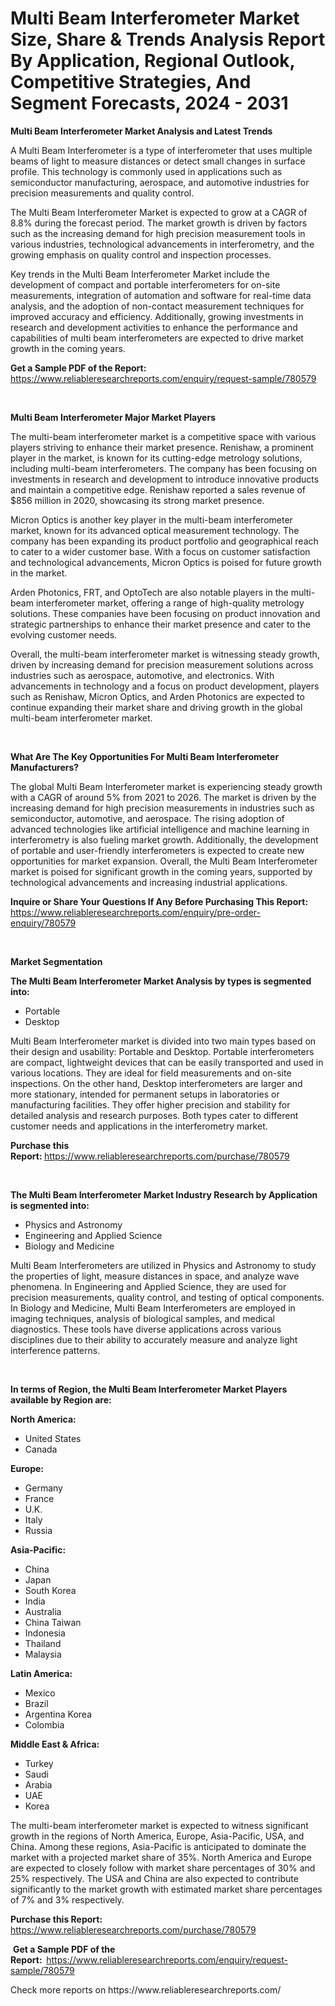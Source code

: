 <p><h1>Multi Beam Interferometer Market Size, Share & Trends Analysis Report By Application, Regional Outlook, Competitive Strategies, And Segment Forecasts, 2024 - 2031</h1></p><p><strong>Multi Beam Interferometer Market Analysis and Latest Trends</strong></p>
<p><p>A Multi Beam Interferometer is a type of interferometer that uses multiple beams of light to measure distances or detect small changes in surface profile. This technology is commonly used in applications such as semiconductor manufacturing, aerospace, and automotive industries for precision measurements and quality control.</p><p>The Multi Beam Interferometer Market is expected to grow at a CAGR of 8.8% during the forecast period. The market growth is driven by factors such as the increasing demand for high precision measurement tools in various industries, technological advancements in interferometry, and the growing emphasis on quality control and inspection processes.</p><p>Key trends in the Multi Beam Interferometer Market include the development of compact and portable interferometers for on-site measurements, integration of automation and software for real-time data analysis, and the adoption of non-contact measurement techniques for improved accuracy and efficiency. Additionally, growing investments in research and development activities to enhance the performance and capabilities of multi beam interferometers are expected to drive market growth in the coming years.</p></p>
<p><strong>Get a Sample PDF of the Report:&nbsp;</strong> <a href="https://www.reliableresearchreports.com/enquiry/request-sample/780579">https://www.reliableresearchreports.com/enquiry/request-sample/780579</a></p>
<p>&nbsp;</p>
<p><strong>Multi Beam Interferometer Major Market Players</strong></p>
<p><p>The multi-beam interferometer market is a competitive space with various players striving to enhance their market presence. Renishaw, a prominent player in the market, is known for its cutting-edge metrology solutions, including multi-beam interferometers. The company has been focusing on investments in research and development to introduce innovative products and maintain a competitive edge. Renishaw reported a sales revenue of $856 million in 2020, showcasing its strong market presence.</p><p>Micron Optics is another key player in the multi-beam interferometer market, known for its advanced optical measurement technology. The company has been expanding its product portfolio and geographical reach to cater to a wider customer base. With a focus on customer satisfaction and technological advancements, Micron Optics is poised for future growth in the market.</p><p>Arden Photonics, FRT, and OptoTech are also notable players in the multi-beam interferometer market, offering a range of high-quality metrology solutions. These companies have been focusing on product innovation and strategic partnerships to enhance their market presence and cater to the evolving customer needs.</p><p>Overall, the multi-beam interferometer market is witnessing steady growth, driven by increasing demand for precision measurement solutions across industries such as aerospace, automotive, and electronics. With advancements in technology and a focus on product development, players such as Renishaw, Micron Optics, and Arden Photonics are expected to continue expanding their market share and driving growth in the global multi-beam interferometer market.</p></p>
<p>&nbsp;</p>
<p><strong>What Are The Key Opportunities For Multi Beam Interferometer Manufacturers?</strong></p>
<p><p>The global Multi Beam Interferometer market is experiencing steady growth with a CAGR of around 5% from 2021 to 2026. The market is driven by the increasing demand for high precision measurements in industries such as semiconductor, automotive, and aerospace. The rising adoption of advanced technologies like artificial intelligence and machine learning in interferometry is also fueling market growth. Additionally, the development of portable and user-friendly interferometers is expected to create new opportunities for market expansion. Overall, the Multi Beam Interferometer market is poised for significant growth in the coming years, supported by technological advancements and increasing industrial applications.</p></p>
<p><strong>Inquire or Share Your Questions If Any Before Purchasing This Report:</strong> <a href="https://www.reliableresearchreports.com/enquiry/pre-order-enquiry/780579">https://www.reliableresearchreports.com/enquiry/pre-order-enquiry/780579</a></p>
<p>&nbsp;</p>
<p><strong>Market Segmentation</strong></p>
<p><strong>The Multi Beam Interferometer Market Analysis by types is segmented into:</strong></p>
<p><ul><li>Portable</li><li>Desktop</li></ul></p>
<p><p>Multi Beam Interferometer market is divided into two main types based on their design and usability: Portable and Desktop. Portable interferometers are compact, lightweight devices that can be easily transported and used in various locations. They are ideal for field measurements and on-site inspections. On the other hand, Desktop interferometers are larger and more stationary, intended for permanent setups in laboratories or manufacturing facilities. They offer higher precision and stability for detailed analysis and research purposes. Both types cater to different customer needs and applications in the interferometry market.</p></p>
<p><strong>Purchase this Report:&nbsp;</strong><a href="https://www.reliableresearchreports.com/purchase/780579">https://www.reliableresearchreports.com/purchase/780579</a></p>
<p>&nbsp;</p>
<p><strong>The Multi Beam Interferometer Market Industry Research by Application is segmented into:</strong></p>
<p><ul><li>Physics and Astronomy</li><li>Engineering and Applied Science</li><li>Biology and Medicine</li></ul></p>
<p><p>Multi Beam Interferometers are utilized in Physics and Astronomy to study the properties of light, measure distances in space, and analyze wave phenomena. In Engineering and Applied Science, they are used for precision measurements, quality control, and testing of optical components. In Biology and Medicine, Multi Beam Interferometers are employed in imaging techniques, analysis of biological samples, and medical diagnostics. These tools have diverse applications across various disciplines due to their ability to accurately measure and analyze light interference patterns.</p></p>
<p>&nbsp;</p>
<p><strong>In terms of Region, the Multi Beam Interferometer Market Players available by Region are:</strong></p>
<p>
    <p> <strong> North America: </strong>
        <ul>
            <li>United States</li>
            <li>Canada</li>
        </ul>
        </p> 
    <p> <strong> Europe: </strong>
        <ul>
            <li>Germany</li>
            <li>France</li>
            <li>U.K.</li>
            <li>Italy</li>
            <li>Russia</li>
        </ul>
        </p> 
    <p> <strong> Asia-Pacific: </strong>
        <ul>
            <li>China</li>
            <li>Japan</li>
            <li>South Korea</li>
            <li>India</li>
            <li>Australia</li>
            <li>China Taiwan</li>
            <li>Indonesia</li>
            <li>Thailand</li>
            <li>Malaysia</li>
        </ul>
        </p> 
    <p> <strong> Latin America: </strong>
        <ul>
            <li>Mexico</li>
            <li>Brazil</li>
            <li>Argentina Korea</li>
            <li>Colombia</li>
        </ul>
        </p> 
    <p> <strong> Middle East & Africa: </strong>
        <ul>
            <li>Turkey</li>
            <li>Saudi</li>
            <li>Arabia</li>
            <li>UAE</li>
            <li>Korea</li>
        </ul>
    </p>
    </p>
<p><p>The multi-beam interferometer market is expected to witness significant growth in the regions of North America, Europe, Asia-Pacific, USA, and China. Among these regions, Asia-Pacific is anticipated to dominate the market with a projected market share of 35%. North America and Europe are expected to closely follow with market share percentages of 30% and 25% respectively. The USA and China are also expected to contribute significantly to the market growth with estimated market share percentages of 7% and 3% respectively.</p></p>
<p><strong>Purchase this Report: </strong><a href="https://www.reliableresearchreports.com/purchase/780579">https://www.reliableresearchreports.com/purchase/780579</a></p>
<p>&nbsp;<strong>Get a Sample PDF of the Report:&nbsp;&nbsp;</strong><a href="https://www.reliableresearchreports.com/enquiry/request-sample/780579">https://www.reliableresearchreports.com/enquiry/request-sample/780579</a></p>
<p><strong></strong></p>
<p>Check more reports on https://www.reliableresearchreports.com/</p>
